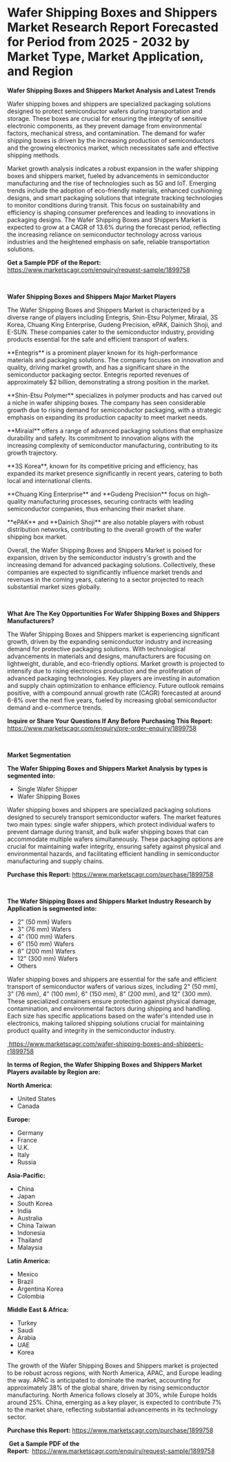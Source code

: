 <p><h1>Wafer Shipping Boxes and Shippers Market Research Report Forecasted for Period from 2025 -  2032 by Market Type, Market Application, and Region</h1></p><p><strong>Wafer Shipping Boxes and Shippers Market Analysis and Latest Trends</strong></p>
<p><p>Wafer shipping boxes and shippers are specialized packaging solutions designed to protect semiconductor wafers during transportation and storage. These boxes are crucial for ensuring the integrity of sensitive electronic components, as they prevent damage from environmental factors, mechanical stress, and contamination. The demand for wafer shipping boxes is driven by the increasing production of semiconductors and the growing electronics market, which necessitates safe and effective shipping methods.</p><p>Market growth analysis indicates a robust expansion in the wafer shipping boxes and shippers market, fueled by advancements in semiconductor manufacturing and the rise of technologies such as 5G and IoT. Emerging trends include the adoption of eco-friendly materials, enhanced cushioning designs, and smart packaging solutions that integrate tracking technologies to monitor conditions during transit. This focus on sustainability and efficiency is shaping consumer preferences and leading to innovations in packaging designs. The Wafer Shipping Boxes and Shippers Market is expected to grow at a CAGR of 13.6% during the forecast period, reflecting the increasing reliance on semiconductor technology across various industries and the heightened emphasis on safe, reliable transportation solutions.</p></p>
<p><strong>Get a Sample PDF of the Report:&nbsp;</strong> <a href="https://www.marketscagr.com/enquiry/request-sample/1899758?utm_campaign=2106&utm_medium=2&utm_source=Github&utm_content=ia&utm_term=12042025&utm_id=wafer-shipping-boxes-and-shippers">https://www.marketscagr.com/enquiry/request-sample/1899758</a></p>
<p>&nbsp;</p>
<p><strong>Wafer Shipping Boxes and Shippers Major Market Players</strong></p>
<p><p>The Wafer Shipping Boxes and Shippers Market is characterized by a diverse range of players including Entegris, Shin-Etsu Polymer, Miraial, 3S Korea, Chuang King Enterprise, Gudeng Precision, ePAK, Dainich Shoji, and E-SUN. These companies cater to the semiconductor industry, providing products essential for the safe and efficient transport of wafers.</p><p>**Entegris** is a prominent player known for its high-performance materials and packaging solutions. The company focuses on innovation and quality, driving market growth, and has a significant share in the semiconductor packaging sector. Entegris reported revenues of approximately $2 billion, demonstrating a strong position in the market.</p><p>**Shin-Etsu Polymer** specializes in polymer products and has carved out a niche in wafer shipping boxes. The company has seen considerable growth due to rising demand for semiconductor packaging, with a strategic emphasis on expanding its production capacity to meet market needs.</p><p>**Miraial** offers a range of advanced packaging solutions that emphasize durability and safety. Its commitment to innovation aligns with the increasing complexity of semiconductor manufacturing, contributing to its growth trajectory. </p><p>**3S Korea**, known for its competitive pricing and efficiency, has expanded its market presence significantly in recent years, catering to both local and international clients. </p><p>**Chuang King Enterprise** and **Gudeng Precision** focus on high-quality manufacturing processes, securing contracts with leading semiconductor companies, thus enhancing their market share. </p><p>**ePAK** and **Dainich Shoji** are also notable players with robust distribution networks, contributing to the overall growth of the wafer shipping box market.</p><p>Overall, the Wafer Shipping Boxes and Shippers Market is poised for expansion, driven by the semiconductor industry's growth and the increasing demand for advanced packaging solutions. Collectively, these companies are expected to significantly influence market trends and revenues in the coming years, catering to a sector projected to reach substantial market sizes globally.</p></p>
<p>&nbsp;</p>
<p><strong>What Are The Key Opportunities For Wafer Shipping Boxes and Shippers Manufacturers?</strong></p>
<p><p>The Wafer Shipping Boxes and Shippers market is experiencing significant growth, driven by the expanding semiconductor industry and increasing demand for protective packaging solutions. With technological advancements in materials and designs, manufacturers are focusing on lightweight, durable, and eco-friendly options. Market growth is projected to intensify due to rising electronics production and the proliferation of advanced packaging technologies. Key players are investing in automation and supply chain optimization to enhance efficiency. Future outlook remains positive, with a compound annual growth rate (CAGR) forecasted at around 6-8% over the next five years, fueled by increasing global semiconductor demand and e-commerce trends.</p></p>
<p><strong>Inquire or Share Your Questions If Any Before Purchasing This Report:</strong> <a href="https://www.marketscagr.com/enquiry/pre-order-enquiry/1899758?utm_campaign=2106&utm_medium=2&utm_source=Github&utm_content=ia&utm_term=12042025&utm_id=wafer-shipping-boxes-and-shippers">https://www.marketscagr.com/enquiry/pre-order-enquiry/1899758</a></p>
<p>&nbsp;</p>
<p><strong>Market Segmentation</strong></p>
<p><strong>The Wafer Shipping Boxes and Shippers Market Analysis by types is segmented into:</strong></p>
<p><ul><li>Single Wafer Shipper</li><li>Wafer Shipping Boxes</li></ul></p>
<p><p>Wafer shipping boxes and shippers are specialized packaging solutions designed to securely transport semiconductor wafers. The market features two main types: single wafer shippers, which protect individual wafers to prevent damage during transit, and bulk wafer shipping boxes that can accommodate multiple wafers simultaneously. These packaging options are crucial for maintaining wafer integrity, ensuring safety against physical and environmental hazards, and facilitating efficient handling in semiconductor manufacturing and supply chains.</p></p>
<p><strong>Purchase this Report:&nbsp;</strong><a href="https://www.marketscagr.com/purchase/1899758?utm_campaign=2106&utm_medium=2&utm_source=Github&utm_content=ia&utm_term=12042025&utm_id=wafer-shipping-boxes-and-shippers">https://www.marketscagr.com/purchase/1899758</a></p>
<p>&nbsp;</p>
<p><strong>The Wafer Shipping Boxes and Shippers Market Industry Research by Application is segmented into:</strong></p>
<p><ul><li>2" (50 mm) Wafers</li><li>3" (76 mm) Wafers</li><li>4" (100 mm) Wafers</li><li>6" (150 mm) Wafers</li><li>8" (200 mm) Wafers</li><li>12" (300 mm) Wafers</li><li>Others</li></ul></p>
<p><p>Wafer shipping boxes and shippers are essential for the safe and efficient transport of semiconductor wafers of various sizes, including 2" (50 mm), 3" (76 mm), 4" (100 mm), 6" (150 mm), 8" (200 mm), and 12" (300 mm). These specialized containers ensure protection against physical damage, contamination, and environmental factors during shipping and handling. Each size has specific applications based on the wafer's intended use in electronics, making tailored shipping solutions crucial for maintaining product quality and integrity in the semiconductor industry.</p></p>
<p><a href="https://www.marketscagr.com/wafer-shipping-boxes-and-shippers-r1899758?utm_campaign=2106&utm_medium=2&utm_source=Github&utm_content=ia&utm_term=12042025&utm_id=wafer-shipping-boxes-and-shippers">&nbsp;https://www.marketscagr.com/wafer-shipping-boxes-and-shippers-r1899758</a></p>
<p><strong>In terms of Region, the Wafer Shipping Boxes and Shippers Market Players available by Region are:</strong></p>
<p>
    <p> <strong> North America: </strong>
        <ul>
            <li>United States</li>
            <li>Canada</li>
        </ul>
        </p> 
    <p> <strong> Europe: </strong>
        <ul>
            <li>Germany</li>
            <li>France</li>
            <li>U.K.</li>
            <li>Italy</li>
            <li>Russia</li>
        </ul>
        </p> 
    <p> <strong> Asia-Pacific: </strong>
        <ul>
            <li>China</li>
            <li>Japan</li>
            <li>South Korea</li>
            <li>India</li>
            <li>Australia</li>
            <li>China Taiwan</li>
            <li>Indonesia</li>
            <li>Thailand</li>
            <li>Malaysia</li>
        </ul>
        </p> 
    <p> <strong> Latin America: </strong>
        <ul>
            <li>Mexico</li>
            <li>Brazil</li>
            <li>Argentina Korea</li>
            <li>Colombia</li>
        </ul>
        </p> 
    <p> <strong> Middle East & Africa: </strong>
        <ul>
            <li>Turkey</li>
            <li>Saudi</li>
            <li>Arabia</li>
            <li>UAE</li>
            <li>Korea</li>
        </ul>
    </p>
    </p>
<p><p>The growth of the Wafer Shipping Boxes and Shippers market is projected to be robust across regions, with North America, APAC, and Europe leading the way. APAC is anticipated to dominate the market, accounting for approximately 38% of the global share, driven by rising semiconductor manufacturing. North America follows closely at 30%, while Europe holds around 25%. China, emerging as a key player, is expected to contribute 7% to the market share, reflecting substantial advancements in its technology sector.</p></p>
<p><strong>Purchase this Report: </strong><a href="https://www.marketscagr.com/purchase/1899758?utm_campaign=2106&utm_medium=2&utm_source=Github&utm_content=ia&utm_term=12042025&utm_id=wafer-shipping-boxes-and-shippers">https://www.marketscagr.com/purchase/1899758</a></p>
<p>&nbsp;<strong>Get a Sample PDF of the Report:&nbsp;&nbsp;</strong><a href="https://www.marketscagr.com/enquiry/request-sample/1899758?utm_campaign=2106&utm_medium=2&utm_source=Github&utm_content=ia&utm_term=12042025&utm_id=wafer-shipping-boxes-and-shippers">https://www.marketscagr.com/enquiry/request-sample/1899758</a></p>
<p><strong></strong></p>
<p><p></p><p></p><p></p></p>